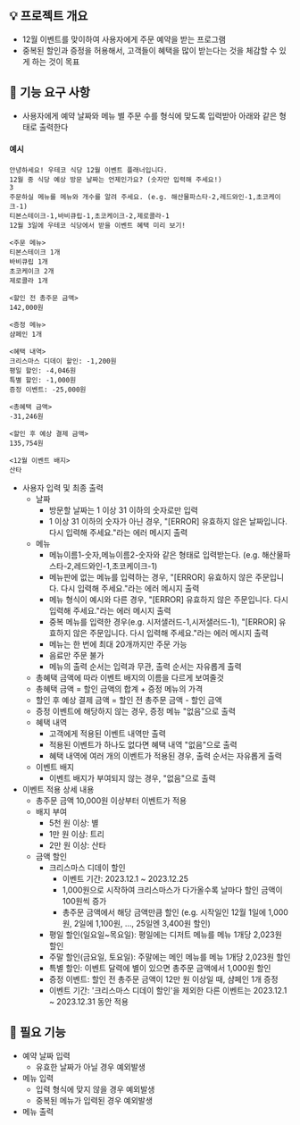 ## 💡 프로젝트 개요
- 12월 이벤트를 맞이하여 사용자에게 주문 예약을 받는 프로그램
- 중복된 할인과 증정을 허용해서, 고객들이 혜택을 많이 받는다는 것을 체감할 수 있게 하는 것이 목표
## 🚀 기능 요구 사항
- 사용자에게 예약 날짜와 메뉴 별 주문 수를 형식에 맞도록 입력받아 아래와 같은 형태로 출력한다
#### 예시
```
안녕하세요! 우테코 식당 12월 이벤트 플래너입니다.
12월 중 식당 예상 방문 날짜는 언제인가요? (숫자만 입력해 주세요!)
3
주문하실 메뉴를 메뉴와 개수를 알려 주세요. (e.g. 해산물파스타-2,레드와인-1,초코케이크-1)
티본스테이크-1,바비큐립-1,초코케이크-2,제로콜라-1
12월 3일에 우테코 식당에서 받을 이벤트 혜택 미리 보기!
 
<주문 메뉴>
티본스테이크 1개
바비큐립 1개
초코케이크 2개
제로콜라 1개
 
<할인 전 총주문 금액>
142,000원
 
<증정 메뉴>
샴페인 1개
 
<혜택 내역>
크리스마스 디데이 할인: -1,200원
평일 할인: -4,046원
특별 할인: -1,000원
증정 이벤트: -25,000원
 
<총혜택 금액>
-31,246원
 
<할인 후 예상 결제 금액>
135,754원
 
<12월 이벤트 배지>
산타
```
- 사용자 입력 및 최종 출력   
   - 날짜
     + 방문할 날짜는 1 이상 31 이하의 숫자로만 입력
     + 1 이상 31 이하의 숫자가 아닌 경우, "[ERROR] 유효하지 않은 날짜입니다. 다시 입력해 주세요."라는 에러 메시지 출력
   - 메뉴
     + 메뉴이름1-숫자,메뉴이름2-숫자와 같은 형태로 입력받는다. (e.g. 해산물파스타-2,레드와인-1,초코케이크-1) 
     + 메뉴판에 없는 메뉴를 입력하는 경우, "[ERROR] 유효하지 않은 주문입니다. 다시 입력해 주세요."라는 에러 메시지 출력
     + 메뉴 형식이 예시와 다른 경우, "[ERROR] 유효하지 않은 주문입니다. 다시 입력해 주세요."라는 에러 메시지 출력
     + 중복 메뉴를 입력한 경우(e.g. 시저샐러드-1,시저샐러드-1), "[ERROR] 유효하지 않은 주문입니다. 다시 입력해 주세요."라는 에러 메시지 출력
     + 메뉴는 한 번에 최대 20개까지만 주문 가능
     + 음료만 주문 불가
     + 메뉴의 출력 순서는 입력과 무관, 출력 순서는 자유롭게 출력
   - 총혜택 금액에 따라 이벤트 배지의 이름을 다르게 보여줄것
   - 총혜택 금액 = 할인 금액의 합계 + 증정 메뉴의 가격
   - 할인 후 예상 결제 금액 = 할인 전 총주문 금액 - 할인 금액
   - 증정 이벤트에 해당하지 않는 경우, 증정 메뉴 "없음"으로 출력
   - 혜택 내역
     + 고객에게 적용된 이벤트 내역만 출력
     + 적용된 이벤트가 하나도 없다면 혜택 내역 "없음"으로 출력
     + 혜택 내역에 여러 개의 이벤트가 적용된 경우, 출력 순서는 자유롭게 출력
   - 이벤트 배지
     + 이벤트 배지가 부여되지 않는 경우, "없음"으로 출력 
- 이벤트 적용 상세 내용
   - 총주문 금액 10,000원 이상부터 이벤트가 적용
   - 배지 부여
     + 5천 원 이상: 별
     + 1만 원 이상: 트리
     + 2만 원 이상: 산타
   - 금액 할인
     + 크리스마스 디데이 할인
       * 이벤트 기간: 2023.12.1 ~ 2023.12.25
       * 1,000원으로 시작하여 크리스마스가 다가올수록 날마다 할인 금액이 100원씩 증가
       * 총주문 금액에서 해당 금액만큼 할인 (e.g. 시작일인 12월 1일에 1,000원, 2일에 1,100원, ..., 25일엔 3,400원 할인)
     + 평일 할인(일요일~목요일): 평일에는 디저트 메뉴를 메뉴 1개당 2,023원 할인
     + 주말 할인(금요일, 토요일): 주말에는 메인 메뉴를 메뉴 1개당 2,023원 할인
     + 특별 할인: 이벤트 달력에 별이 있으면 총주문 금액에서 1,000원 할인
     + 증정 이벤트: 할인 전 총주문 금액이 12만 원 이상일 때, 샴페인 1개 증정
     + 이벤트 기간: '크리스마스 디데이 할인'을 제외한 다른 이벤트는 2023.12.1 ~ 2023.12.31 동안 적용
## 🚀 필요 기능   
- 예약 날짜 입력   
   - 유효한 날짜가 아닐 경우 예외발생   
- 메뉴 입력
   - 입력 형식에 맞지 않을 경우 예외발생
   - 중복된 메뉴가 입력된 경우 예외발생
- 메뉴 출력

